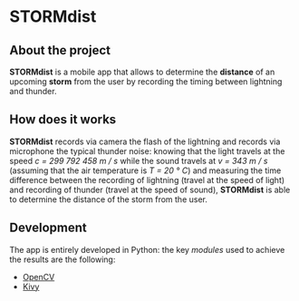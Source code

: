 # STORMdist

## About the project
__STORMdist__ is a mobile app that allows to determine the __distance__ of an upcoming __storm__ from the user by recording the timing between lightning and thunder.  

## How does it works
__STORMdist__ records via camera the flash of the lightning and records via microphone the typical thunder noise: knowing that the light travels at the speed _c = 299 792 458 m / s_ while the sound travels at _v = 343 m / s_ (assuming that the air temperature is _T = 20 ° C_) and measuring the time difference between the recording of lightning (travel at the speed of light) and recording of thunder (travel at the speed of sound), __STORMdist__ is able to determine the distance of the storm from the user.

## Development
The app is entirely developed in Python: the key _modules_ used to achieve the results are the following:
 - [OpenCV](https://opencv.org/)
 - [Kivy](https://kivy.org/)
